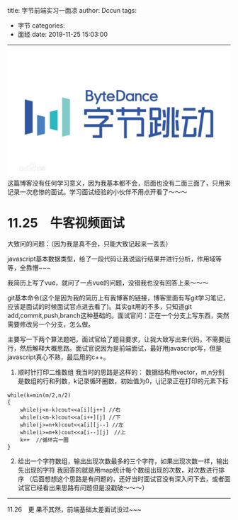 title: 字节前端实习一面凉
author: Dccun
tags:
  - 字节
categories:
  - 面经
date: 2019-11-25 15:03:00
---
![upload successful](/images/pasted-74.png)
这篇博客没有任何学习意义，因为我基本都不会，后面也没有二面三面了，只用来记录一次悲惨的面试。学习面试经验的小伙伴不用点开看了～～～

<!--more-->

#  11.25　牛客视频面试

大致问的问题：（因为我是真不会，只能大致记起来一丢丢）

javascript基本数据类型，给了一段代码让我说运行结果并进行分析，作用域等等，全靠懵~~~

我简历上写了vue，就问了一点vue的问题，没错我也没有回答上来～～～

git基本命令(这个是因为我的简历上有我博客的链接，博客里面有写git学习笔记，应该是面试的时候面试官点进去看了)。其实git用的不多，只知道git add,commit,push,branch这种基础的。面试官问：正在一个分支上写东西，突然需要修改另一个分支，怎么做。

主要写一下两个算法题吧，面试官给了题目要求，让我大致写出来代码，不需要运行，然后解释大概思路。面试官说因为是前端面试，最好用javascript写，但是javascript真心不熟，最后用的c++。

1. 顺时针打印二维数组
我当时的思路是这样的：
数据结构用vector，m,n分别是数组的行和列数，k记录循环圈数，初始值为0，i,j记录正在打印的元素下标
```
while(k=min(m/2,n/2)
{
	while(j<n-k)cout<<a[i][j++] //右
    while(i<m-k)cout<<a[i++][j] //下
    while(j>=n+k)cout<<a[i][j--] //左
    while(i>=m+k)cout<<a[i--][j]　//上
    k++  //循环完一圈
}
```

2. 给出一个字符数组，输出出现次数最多的三个字符，如果出现次数一样，输出先出现的字符
我回答的就是用map统计每个数组出现的次数，对次数进行排序
（后面想想这个思路是有问题的，还好当时面试官没有深入问下去，或者面试官已经看出来思路有问题但是没戳破～～～）

***

11.26　更
果不其然，前端基础太差面试没过~~~